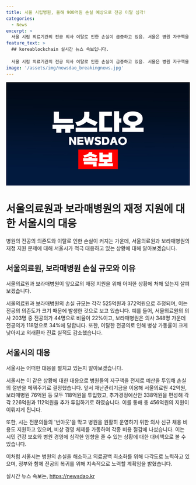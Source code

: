 ```yaml
---
title: 서울 시립병원, 올해 900억원 손실 예상으로 전공 이탈 심각!
categories:
  - News
excerpt: >
  서울 시립 의료기관의 전공 의사 이탈로 인한 손실이 급증하고 있음. 서울은 병원 자구책을 전제로 예산을 투입하여 손실의 절반을 보충하기로 함. 전공 의존도가 높은 서울의료원과 보라매병원은 전공 의사의 이탈로 병상 가동률과 외래환자 진료 실적이 급격히 감소. 시는 재난관리기금과 추가경정예산을 활용하여 병원의 손실을 지원. 전문의들의 건강과 병원 운영을 위해 의사 신규 채용과 비상경영체제 돌입, 비용 절감 등의 조치를 취함. 이러한 상황에서 전공의 복귀를 위해 노력하며, 시민 건강 보호와 병원 경영에 미치는 영향에 대한 우려가 커지고 있음.
feature_text: >
  ## koreablockchain 실시간 뉴스 속보입니다.

  서울 시립 의료기관의 전공 의사 이탈로 인한 손실이 급증하고 있음. 서울은 병원 자구책을 전제로 예산을 투입하여 손실의 절반을 보충하기로 함. 전공 의존도가 높은 서울의료원과 보라매병원은 전공 의사의 이탈로 병상 가동률과 외래환자 진료 실적이 급격히 감소. 시는 재난관리기금과 추가경정예산을 활용하여 병원의 손실을 지원. 전문의들의 건강과 병원 운영을 위해 의사 신규 채용과 비상경영체제 돌입, 비용 절감 등의 조치를 취함. 이러한 상황에서 전공의 복귀를 위해 노력하며, 시민 건강 보호와 병원 경영에 미치는 영향에 대한 우려가 커지고 있음.
image: '/assets/img/newsdao_breakingnews.jpg'
---
```


<p><img src="/assets/img/newsdao_breakingnews.jpg" alt="koreablockchain 속보" /></p>

<h1>서울의료원과 보라매병원의 재정 지원에 대한 서울시의 대응</h1>

<p data-ke-size="size16"></p>

<p>병원의 전공의 의존도와 이탈로 인한 손실이 커지는 가운데, 서울의료원과 보라매병원의 재정 지원 문제에 대해 서울시가 적극 대응하고 있는 상황에 대해 알아보겠습니다.</p>

<p data-ke-size="size16"></p>

<h2 data-ke-size="size26">서울의료원, 보라매병원 손실 규모와 이유</h2>

<p data-ke-size="size16">서울의료원과 보라매병원이 앞으로의 재정 지원을 위해 어떠한 상황에 처해 있는지 살펴보겠습니다.</p>

<p>서울의료원과 보라매병원의 손실 규모는 각각 525억원과 372억원으로 추정되며, 이는 전공의 의존도가 크기 때문에 발생한 것으로 보고 있습니다. 예를 들어, 서울의료원의 의사 203명 중 전공의가 44명으로 비율이 22%이고, 보라매병원은 의사 348명 가운데 전공의가 118명으로 34%에 달합니다. 또한, 이탈한 전공의로 인해 병상 가동률이 크게 낮아지고 외래환자 진료 실적도 감소했습니다.</p>

<h2 data-ke-size="size26">서울시의 대응</h2>

<p data-ke-size="size16">서울시는 어떠한 대응을 펼치고 있는지 알아보겠습니다.</p>

<p>서울시는 이 같은 상황에 대한 대응으로 병원들의 자구책을 전제로 예산을 투입해 손실의 절반을 메꿔주기로 결정했습니다. 앞서 재난관리기금을 이용해 서울의료원 42억원, 보라매병원 76억원 등 모두 118억원을 투입했고, 추가경정예산안 338억원을 편성해 각각 226억원과 112억원을 추가 투입하기로 하였습니다. 이를 통해 총 456억원의 지원이 이뤄지게 됩니다.</p>

<p>또한, 시는 전문의들의 '번아웃'을 막고 병원을 원활히 운영하기 위한 의사 신규 채용 비용도 지원하고 있으며, 비상 경영 체제를 가동하여 각종 비용 절감에 나섰습니다. 이는 시민 건강 보호와 병원 경영에 심각한 영향을 줄 수 있는 상황에 대한 대비책으로 볼 수 있습니다.</p>

<p data-ke-size="size16"></p>

<p>이처럼 서울시는 병원의 손실을 해소하고 의료공백 최소화를 위해 다각도로 노력하고 있으며, 정부와 함께 전공의 복귀를 위해 지속적으로 노력할 계획임을 밝혔습니다.</p>
실시간 뉴스 속보는, <a href="https://newsdao.kr" rel="dofollow">https://newsdao.kr</a>


